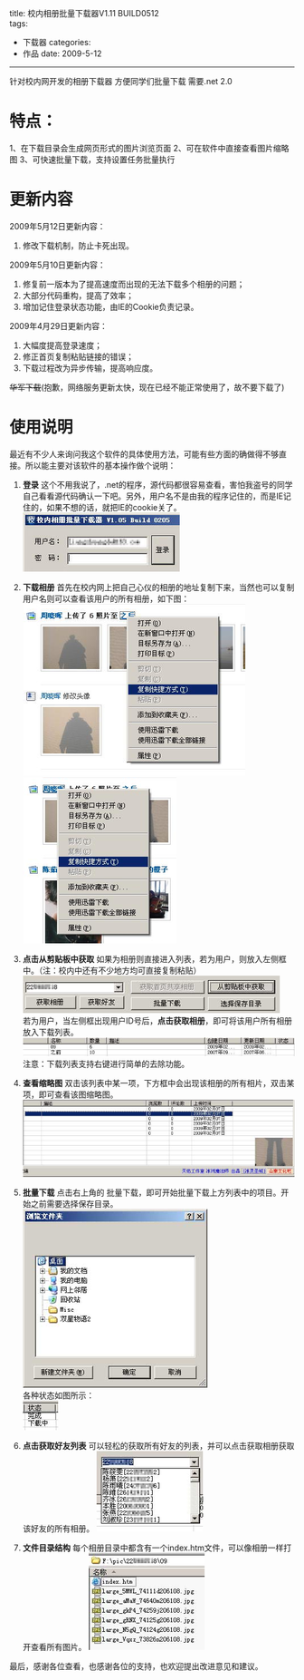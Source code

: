 title: 校内相册批量下载器V1.11 BUILD0512                                       
tags:
- 下载器
categories:
- 作品
date: 2009-5-12
---

针对校内网开发的相册下载器
 方便同学们批量下载
 需要.net 2.0 
                                                                         
# 特点：
 1、在下载目录会生成网页形式的图片浏览页面
 2、可在软件中直接查看图片缩略图
 3、可快速批量下载，支持设置任务批量执行                                 
                                                                         
# 更新内容
2009年5月12日更新内容：
 1. 修改下载机制，防止卡死出现。                                            
                                                                         
2009年5月10日更新内容：
 1. 修复前一版本为了提高速度而出现的无法下载多个相册的问题；
 2. 大部分代码重构，提高了效率；
 3. 增加记住登录状态功能，由IE的Cookie负责记录。                         
                                                                         
2009年4月29日更新内容：
 1. 大幅度提高登录速度；
 2. 修正首页复制粘贴链接的错误；
 3. 下载过程改为异步传输，提高响应度。                                   
                                                                         
~~华军下载~~(抱歉，网络服务更新太快，现在已经不能正常使用了，故不要下载了)

# 使用说明
                                                                         
最近有不少人来询问我这个软件的具体使用方法，可能有些方面的确做得不够直接。所以能主要对该软件的基本操作做个说明： 
                                                                         
                                                                         
1. **登录**
这个不用我说了，.net的程序，源代码都很容易查看，害怕我盗号的同学自己看看源代码确认一下吧。另外，用户名不是由我的程序记住的，而是IE记住的，如果不想的话，就把IE的cookie关了。                       
![](/images/childhood/albumdownloader/s2.jpg)                                       
                                                                         
2. **下载相册**
首先在校内网上把自己心仪的相册的地址复制下来，当然也可以复制用户名则可以查看该用户的所有相册，如下图： 
![](/images/childhood/albumdownloader/s1.jpg)                                       
![](/images/childhood/albumdownloader/s3.jpg)                                       
                                                                         
3. **点击从剪贴板中获取**
如果为相册则直接进入列表，若为用户，则放入左侧框中。（注：校内中还有不少地方均可直接复制粘贴） 
![](/images/childhood/albumdownloader/s4.jpg)                                       
若为用户，当左侧框出现用户ID号后，**点击获取相册**，即可将该用户所有相册放入下载列表。                           
![](/images/childhood/albumdownloader/s5.jpg)                                       
注意：下载列表支持右键进行简单的去除功能。                               
                                                                         
4. **查看缩略图**
双击该列表中某一项，下方框中会出现该相册的所有相片，双击某项，即可查看该图缩略图。 
![](/images/childhood/albumdownloader/s6.jpg)                                       
                                                                         
5. **批量下载**
点击右上角的 批量下载，即可开始批量下载上方列表中的项目。开始之前需要选择保存目录。             
![](/images/childhood/albumdownloader/s7.jpg)                                       
各种状态如图所示：                                                       
![](/images/childhood/albumdownloader/s8.jpg)                                       
                                                                         
6. **点击获取好友列表**
可以轻松的获取所有好友的列表，并可以点击获取相册获取该好友的所有相册。 
![](/images/childhood/albumdownloader/s9.jpg)                                       
                                                                         
7. **文件目录结构**
每个相册目录中都含有一个index.htm文件，可以像相册一样打开查看所有图片。 
![](/images/childhood/albumdownloader/s10.jpg)                                      

最后，感谢各位查看，也感谢各位的支持，也欢迎提出改进意见和建议。         
